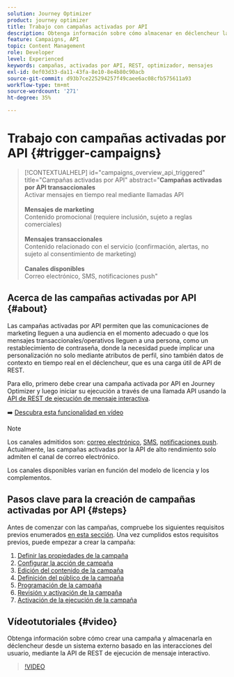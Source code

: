```yaml
---
solution: Journey Optimizer
product: journey optimizer
title: Trabajo con campañas activadas por API
description: Obtenga información sobre cómo almacenar en déclencheur las campañas mediante las API de Journey Optimizer.
feature: Campaigns, API
topic: Content Management
role: Developer
level: Experienced
keywords: campañas, activadas por API, REST, optimizador, mensajes
exl-id: 0ef03d33-da11-43fa-8e10-8e4b80c90acb
source-git-commit: d93b7ce225294257f49caee6ac08cfb575611a93
workflow-type: tm+mt
source-wordcount: '271'
ht-degree: 35%

---
```



# Trabajo con campañas activadas por API {#trigger-campaigns}

>[!CONTEXTUALHELP]
>id="campaigns_overview_api_triggered"
>title="Campañas activadas por API"
>abstract="**Campañas activadas por API transaccionales**<br/> Activar mensajes en tiempo real mediante llamadas API <br/><br/>**Mensajes de marketing**<br/> Contenido promocional (requiere inclusión, sujeto a reglas comerciales)<br/><br/>**Mensajes transaccionales**<br/> Contenido relacionado con el servicio (confirmación, alertas, no sujeto al consentimiento de marketing)<br/><br/>**Canales disponibles**<br/> Correo electrónico, SMS, notificaciones push"

## Acerca de las campañas activadas por API {#about}

Las campañas activadas por API permiten que las comunicaciones de marketing lleguen a una audiencia en el momento adecuado o que los mensajes transaccionales/operativos lleguen a una persona, como un restablecimiento de contraseña, donde la necesidad puede implicar una personalización no solo mediante atributos de perfil, sino también datos de contexto en tiempo real en el déclencheur, que es una carga útil de API de REST.

Para ello, primero debe crear una campaña activada por API en Journey Optimizer y luego iniciar su ejecución a través de una llamada API usando la [API de REST de ejecución de mensaje interactiva](https://developer.adobe.com/journey-optimizer-apis/references/messaging/#tag/execution).

➡️ [Descubra esta funcionalidad en vídeo](#video)

>[!NOTE]
>
>Los canales admitidos son: [correo electrónico](../email/get-started-email.md), [SMS](../sms/get-started-sms.md), [notificaciones push](../push/get-started-push.md). Actualmente, las campañas activadas por la API de alto rendimiento solo admiten el canal de correo electrónico.
>
>Los canales disponibles varían en función del modelo de licencia y los complementos.

## Pasos clave para la creación de campañas activadas por API {#steps}

Antes de comenzar con las campañas, compruebe los siguientes requisitos previos enumerados [en esta sección](get-started-with-campaigns.md#permissions). Una vez cumplidos estos requisitos previos, puede empezar a crear la campaña:

1. [Definir las propiedades de la campaña](api-triggered-campaign-properties.md)
1. [Configurar la acción de campaña](api-triggered-campaign-action.md)
1. [Edición del contenido de la campaña](api-triggered-campaign-content.md)
1. [Definición del público de la campaña](api-triggered-campaign-audience.md)
1. [Programación de la campaña](api-triggered-campaign-schedule.md)
1. [Revisión y activación de la campaña](review-activate-api-triggered-campaign.md)
1. [Activación de la ejecución de la campaña](trigger-campaigns.md)

## Vídeotutoriales {#video}

Obtenga información sobre cómo crear una campaña y almacenarla en déclencheur desde un sistema externo basado en las interacciones del usuario, mediante la API de REST de ejecución de mensaje interactivo.

>[!VIDEO](https://video.tv.adobe.com/v/3425358?quality=12)
